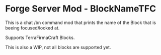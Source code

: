 Forge Server Mod - BlockNameTFC
================================================

This is a chat /bn command mod that prints the
name of the Block that is beeing focused/looked at.

Supports TerraFirmaCraft Blocks.

This is also a WIP, not all blocks are supported yet.
